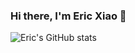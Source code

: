 ### Hi there, I'm Eric Xiao 👋

![Eric's GitHub stats](https://github-readme-stats.vercel.app/api?username=mathlord2)
